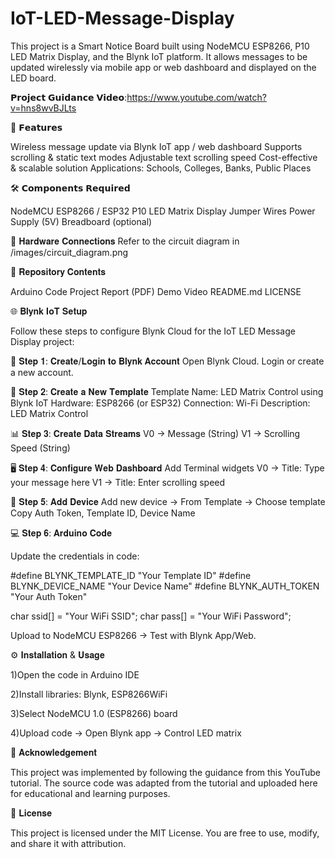 # IoT-LED-Message-Display

This project is a Smart Notice Board built using NodeMCU ESP8266, P10 LED Matrix Display, and the Blynk IoT platform.
It allows messages to be updated wirelessly via mobile app or web dashboard and displayed on the LED board.

𝗣𝗿𝗼𝗷𝗲𝗰𝘁 𝗚𝘂𝗶𝗱𝗮𝗻𝗰𝗲 𝗩𝗶𝗱𝗲𝗼:https://www.youtube.com/watch?v=hns8wvBJLts

🚀 𝗙𝗲𝗮𝘁𝘂𝗿𝗲𝘀

Wireless message update via Blynk IoT app / web dashboard
Supports scrolling & static text modes
Adjustable text scrolling speed
Cost-effective & scalable solution
Applications: Schools, Colleges, Banks, Public Places

🛠️ 𝗖𝗼𝗺𝗽𝗼𝗻𝗲𝗻𝘁𝘀 𝗥𝗲𝗾𝘂𝗶𝗿𝗲𝗱

NodeMCU ESP8266 / ESP32
P10 LED Matrix Display
Jumper Wires
Power Supply (5V)
Breadboard (optional)

🔌 𝐇𝐚𝐫𝐝𝐰𝐚𝐫𝐞 𝐂𝐨𝐧𝐧𝐞𝐜𝐭𝐢𝐨𝐧𝐬
Refer to the circuit diagram in /images/circuit_diagram.png

📂 𝐑𝐞𝐩𝐨𝐬𝐢𝐭𝐨𝐫𝐲 𝐂𝐨𝐧𝐭𝐞𝐧𝐭𝐬

Arduino Code
Project Report (PDF)
Demo Video
README.md
LICENSE

🌐 𝐁𝐥𝐲𝐧𝐤 𝐈𝐨𝐓 𝐒𝐞𝐭𝐮𝐩

Follow these steps to configure Blynk Cloud for the IoT LED Message Display project:

🔑 𝐒𝐭𝐞𝐩 𝟏: 𝐂𝐫𝐞𝐚𝐭𝐞/𝐋𝐨𝐠𝐢𝐧 𝐭𝐨 𝐁𝐥𝐲𝐧𝐤 𝐀𝐜𝐜𝐨𝐮𝐧𝐭
Open Blynk Cloud.
Login or create a new account.

📝 𝐒𝐭𝐞𝐩 𝟐: 𝐂𝐫𝐞𝐚𝐭𝐞 𝐚 𝐍𝐞𝐰 𝐓𝐞𝐦𝐩𝐥𝐚𝐭𝐞
Template Name: LED Matrix Control using Blynk IoT
Hardware: ESP8266 (or ESP32)
Connection: Wi-Fi
Description: LED Matrix Control

📊 𝐒𝐭𝐞𝐩 𝟑: 𝐂𝐫𝐞𝐚𝐭𝐞 𝐃𝐚𝐭𝐚 𝐒𝐭𝐫𝐞𝐚𝐦𝐬
V0 → Message (String)
V1 → Scrolling Speed (String)

🖥️ 𝐒𝐭𝐞𝐩 𝟒: 𝐂𝐨𝐧𝐟𝐢𝐠𝐮𝐫𝐞 𝐖𝐞𝐛 𝐃𝐚𝐬𝐡𝐛𝐨𝐚𝐫𝐝
Add Terminal widgets
V0 → Title: Type your message here
V1 → Title: Enter scrolling speed

📱 𝐒𝐭𝐞𝐩 𝟓: 𝐀𝐝𝐝 𝐃𝐞𝐯𝐢𝐜𝐞
Add new device → From Template → Choose template
Copy Auth Token, Template ID, Device Name

💻 𝐒𝐭𝐞𝐩 𝟔: 𝐀𝐫𝐝𝐮𝐢𝐧𝐨 𝐂𝐨𝐝𝐞

Update the credentials in code:

#define BLYNK_TEMPLATE_ID   "Your Template ID"
#define BLYNK_DEVICE_NAME   "Your Device Name"
#define BLYNK_AUTH_TOKEN    "Your Auth Token"

char ssid[] = "Your WiFi SSID";
char pass[] = "Your WiFi Password";


Upload to NodeMCU ESP8266 → Test with Blynk App/Web.

⚙️ 𝐈𝐧𝐬𝐭𝐚𝐥𝐥𝐚𝐭𝐢𝐨𝐧 & 𝐔𝐬𝐚𝐠𝐞

1)Open the code in Arduino IDE

2)Install libraries: Blynk, ESP8266WiFi

3)Select NodeMCU 1.0 (ESP8266) board

4)Upload code → Open Blynk app → Control LED matrix

🙏 𝐀𝐜𝐤𝐧𝐨𝐰𝐥𝐞𝐝𝐠𝐞𝐦𝐞𝐧𝐭

This project was implemented by following the guidance from this YouTube tutorial.
The source code was adapted from the tutorial and uploaded here for educational and learning purposes.

📜 𝐋𝐢𝐜𝐞𝐧𝐬𝐞

This project is licensed under the MIT License.
You are free to use, modify, and share it with attribution.
